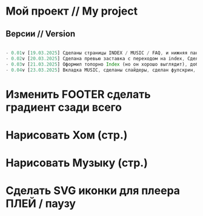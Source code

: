 # Мой проект // My project

## Версии // Version

```typescript

- 0.01v [19.03.2025] Сделаны страницы INDEX / MUSIC / FAQ, и нижняя панелька переходов.
- 0.02v [20.03.2025] Сделана превью заставка с переходом на index, Сделан фон для страниц и оформил цвета с градиентами в footer 
- 0.03v [21.03.2025] Оформил топорно Index (но он хорошо выглядит), добавил плеер (нужно SVG иконку на плеер) и поправил FAQ стал лучше выглядить (нужно заменить фотку) ; сделал градиент на страницы через класс, убрал footer
- 0.04v [23.03.2025] Вкладка MUSIC, сделаны слайдеры, сделан фулскрин, но не доработан и большая работа с SERVER 

```

# 
# Изменить FOOTER сделать градиент сзади всего
# Нарисовать Хом (стр.)
# Нарисовать Музыку (стр.)
#
# Сделать SVG иконки для плеера ПЛЕЙ / паузу
# 
#
#